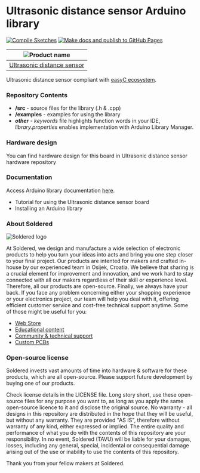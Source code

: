 # Ultrasonic distance sensor Arduino library

[![Compile Sketches](http://github-actions.40ants.com/e-radionicacom/Soldered-Ultrasonic-Distance-Sensor-with-easyC-Arduino-Library/matrix.svg?branch=dev&only=Compile%20Sketches)](https://github.com/e-radionicacom/Soldered-Ultrasonic-Distance-Sensor-with-easyC-Arduino-Library/actions/workflows/compile_test.yml)
[![Make docs and publish to GitHub Pages](https://github.com/e-radionicacom/Soldered-Ultrasonic-Distance-Sensor-with-easyC-Arduino-Library/actions/workflows/make_docs.yml/badge.svg?branch=dev)](https://github.com/e-radionicacom/Soldered-Ultrasonic-Distance-Sensor-with-easyC-Arduino-Library/actions/workflows/make_docs.yml)

| ![Product name](https://upload.wikimedia.org/wikipedia/commons/8/8f/Example_image.svg) |
| :---------------------------------------------------------------------------------------------: |
| [Ultrasonic distance sensor](https://www.solde.red/SKU)                                                            |

Ultrasonic distance sensor compliant with [easyC ecosystem](https://www.soldered.com/easyC). 

### Repository Contents
- **/src** - source files for the library (.h & .cpp)
- **/examples** - examples for using the library
- ***other*** - *keywords* file highlights function words in your IDE, *library.properties* enables implementation with Arduino Library Manager.

### Hardware design
You can find hardware design for this board in Ultrasonic distance sensor hardware repository

### Documentation

Access Arduino library documentation [here](https://e-radionicacom.github.io/Soldered-Generic-Arduino-Library/).

- Tutorial for using the Ultrasonic distance sensor board
- Installing an Arduino library

### About Soldered
![Soldered logo](https://raw.githubusercontent.com/e-radionicacom/Soldered-Ultrasonic-Distance-Sensor-with-easyC-Arduino-Library/dev/extras/Logo%20horizontal-2.svg)

At Soldered, we design and manufacture a wide selection of electronic products to help you turn your ideas into acts and bring you one step closer to your final project. Our products are intented for makers and crafted in-house by our experienced team in Osijek, Croatia. We believe that sharing is a crucial element for improvement and innovation, and we work hard to stay connected with all our makers regardless of their skill or experience level. Therefore, all our products are open-source. Finally, we always have your back. If you face any problem concerning either your shopping experience or your electronics project, our team will help you deal with it, offering efficient customer service and cost-free technical support anytime. Some of those might be useful for you:

- [Web Store](https://www.soldered.com)
- [Educational content](https://learn.soldered.com)
- [Community & technical support](https://community.soldered.com)
- [Custom PCBs](https://pcb.soldered.com)


### Open-source license
Soldered invests vast amounts of time into hardware & software for these products, which are all open-source. Please support future development by buying one of our products. 

Check license details in the LICENSE file. Long story short, use these open-source files for any purpose you want to, as long as you apply the same open-source licence to it and disclose the original source. No warranty - all designs in this repository are distributed in the hope that they will be useful, but without any warranty. They are provided "AS IS", therefore without warranty of any kind, either expressed or implied. The entire quality and performance of what you do with the contents of this repository are your responsibility. In no event, Soldered (TAVU) will be liable for your damages, losses, including any general, special, incidental or consequential damage arising out of the use or inability to use the contents of this repository. 

Thank you from your fellow makers at Soldered.

